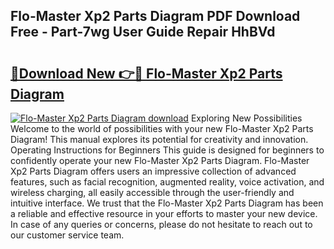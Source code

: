 ## Flo-Master Xp2 Parts Diagram PDF Download Free - Part-7wg User Guide Repair HhBVd

# <h2><a href="http://dfsu2z.blite.top/?on=Flo-Master+Xp2+Parts+Diagram">🔗Download New 👉🔴 Flo-Master Xp2 Parts Diagram</a></h2>

[![Flo-Master Xp2 Parts Diagram download](https://i.imgur.com/lujVjoI.png)](http://dfsu2z.blite.top/?on=Flo-Master+Xp2+Parts+Diagram)
Exploring New Possibilities Welcome to the world of possibilities with your new Flo-Master Xp2 Parts Diagram! This manual explores its potential for creativity and innovation. Operating Instructions for Beginners This guide is designed for beginners to confidently operate your new Flo-Master Xp2 Parts Diagram. Flo-Master Xp2 Parts Diagram offers users an impressive collection of advanced features, such as facial recognition, augmented reality, voice activation, and wireless charging, all easily accessible through the user-friendly and intuitive interface. We trust that the Flo-Master Xp2 Parts Diagram has been a reliable and effective resource in your efforts to master your new device. In case of any queries or concerns, please do not hesitate to reach out to our customer service team.
